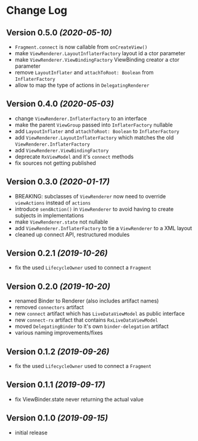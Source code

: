 Change Log
==========

Version 0.5.0 *(2020-05-10)*
----------------------------

- `Fragment.connect` is now callable from `onCreateView()`
- make `ViewRenderer.LayoutInflaterFactory` layout id a ctor parameter
- make `ViewRenderer.ViewBindingFactory` ViewBinding creator a ctor parameter
- remove `LayoutInflater` and `attachToRoot: Boolean` from `InflaterFactory`
- allow to map the type of actions in `DelegatingRenderer`

Version 0.4.0 *(2020-05-03)*
----------------------------

- change `ViewRenderer.InflaterFactory` to an interface
- make the parent `ViewGroup` passed into `InflaterFactory` nullable
- add `LayoutInflater` and `attachToRoot: Boolean` to `InflaterFactory`
- add `ViewRenderer.LayoutInflaterFactory` which matches the old `ViewRenderer.InflaterFactory`
- add `ViewRenderer.ViewBindingFactory`
- deprecate `RxViewModel` and it's `connect` methods
- fix sources not getting published


Version 0.3.0 *(2020-01-17)*
----------------------------

- BREAKING: subclasses of `ViewRenderer` now need to override `viewActions` instead of `actions`
- introduce `sendAction()` in `ViewRenderer` to avoid having to create subjects in implementations
- make `ViewRenderer.state` not nullable
- add `ViewRenderer.InflaterFactory` to tie a `ViewRenderer` to a XML layout
- cleaned up connect API, restructured modules

Version 0.2.1 *(2019-10-26)*
----------------------------

- fix the used `LifecycleOwner` used to connect a `Fragment`

Version 0.2.0 *(2019-10-20)*
----------------------------

- renamed Binder to Renderer (also includes artifact names)
- removed `connectors` artifact
- new `connect` artifact which has `LiveDataViewModel` as public interface
- new `connect-rx` artifact that contains `RxLiveDataViewModel`
- moved `DelegatingBinder` to it's own `binder-delegation` artifact
- various naming improvements/fixes

Version 0.1.2 *(2019-09-26)*
----------------------------

- fix the used `LifecycleOwner` used to connect a `Fragment`

Version 0.1.1 *(2019-09-17)*
----------------------------

- fix ViewBinder.state never returning the actual value

Version 0.1.0 *(2019-09-15)*
----------------------------

- initial release
